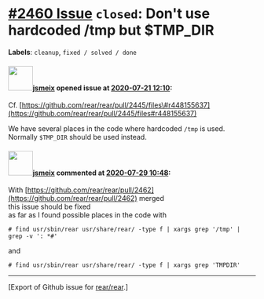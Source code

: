 [\#2460 Issue](https://github.com/rear/rear/issues/2460) `closed`: Don't use hardcoded /tmp but $TMP\_DIR
=========================================================================================================

**Labels**: `cleanup`, `fixed / solved / done`

#### <img src="https://avatars.githubusercontent.com/u/1788608?u=925fc54e2ce01551392622446ece427f51e2f0ce&v=4" width="50">[jsmeix](https://github.com/jsmeix) opened issue at [2020-07-21 12:10](https://github.com/rear/rear/issues/2460):

Cf.
[https://github.com/rear/rear/pull/2445/files\#r448155637](https://github.com/rear/rear/pull/2445/files#r448155637)

We have several places in the code where hardcoded `/tmp` is used.  
Normally `$TMP_DIR` should be used instead.

#### <img src="https://avatars.githubusercontent.com/u/1788608?u=925fc54e2ce01551392622446ece427f51e2f0ce&v=4" width="50">[jsmeix](https://github.com/jsmeix) commented at [2020-07-29 10:48](https://github.com/rear/rear/issues/2460#issuecomment-665592307):

With
[https://github.com/rear/rear/pull/2462](https://github.com/rear/rear/pull/2462)
merged  
this issue should be fixed  
as far as I found possible places in the code with

    # find usr/sbin/rear usr/share/rear/ -type f | xargs grep '/tmp' | grep -v ': *#'

and

    # find usr/sbin/rear usr/share/rear/ -type f | xargs grep 'TMPDIR'

------------------------------------------------------------------------

\[Export of Github issue for
[rear/rear](https://github.com/rear/rear).\]
